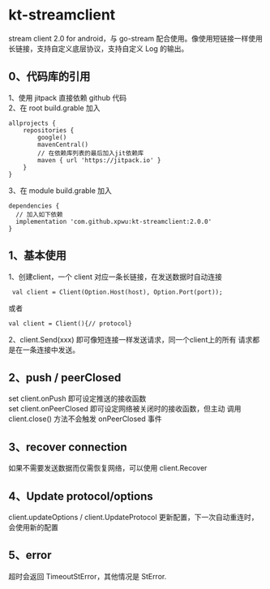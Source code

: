 # kt-streamclient 
 stream client 2.0 for android，与 go-stream 配合使用。像使用短链接一样使用
长链接，支持自定义底层协议，支持自定义 Log 的输出。

## 0、代码库的引用
1、使用 jitpack 直接依赖 github 代码   
2、在 root build.grable 加入
```
allprojects {
	repositories {
		google()
		mavenCentral()
		// 在依赖库列表的最后加入jit依赖库
		maven { url 'https://jitpack.io' }
	}
}
```
3、在 module build.grable 加入
```
dependencies {
  // 加入如下依赖
  implementation 'com.github.xpwu:kt-streamclient:2.0.0'
}

```


## 1、基本使用
1、创建client，一个 client 对应一条长链接，在发送数据时自动连接
```
 val client = Client(Option.Host(host), Option.Port(port));
```
或者
```
val client = Client(){// protocol}
```
2、client.Send(xxx) 即可像短连接一样发送请求，同一个client上的所有
请求都是在一条连接中发送。

## 2、push / peerClosed
set client.onPush 即可设定推送的接收函数   
set client.onPeerClosed 即可设定网络被关闭时的接收函数，但主动
调用 client.close() 方法不会触发 onPeerClosed 事件

## 3、recover connection
如果不需要发送数据而仅需恢复网络，可以使用 client.Recover

## 4、Update protocol/options
client.updateOptions / client.UpdateProtocol 更新配置，下一次自动重连时，会使用新的配置

## 5、error
超时会返回 TimeoutStError，其他情况是 StError.
